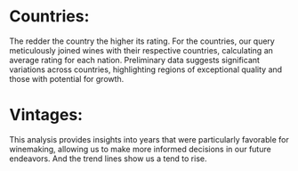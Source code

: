 # Countries:
The redder the country the higher its rating.
For the countries, our query meticulously joined wines with their respective countries, calculating an average rating for each nation. Preliminary data suggests significant variations across countries, highlighting regions of exceptional quality and those with potential for growth.

# Vintages:

This analysis provides insights into years that were particularly favorable for winemaking, allowing us to make more informed decisions in our future endeavors.
And the trend lines show us a tend to rise.
